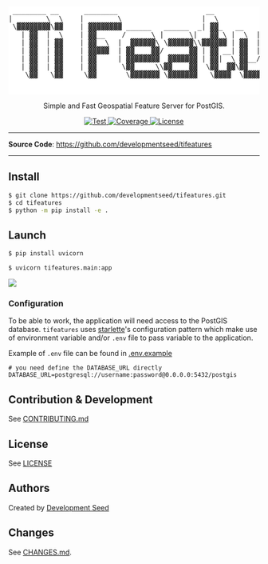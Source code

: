 <p align="center">
  <pre style="background-color: #FFF;">
 ________ __      ________                     __
|        \  \    |        \                   |  \
 \▓▓▓▓▓▓▓▓\▓▓    | ▓▓▓▓▓▓▓▓ ______   ______  _| ▓▓_   __    __  ______   ______   _______
   | ▓▓  |  \    | ▓▓__    /      \ |      \|   ▓▓ \ |  \  |  \/      \ /      \ /       \
   | ▓▓  | ▓▓    | ▓▓  \  |  ▓▓▓▓▓▓\ \▓▓▓▓▓▓\\▓▓▓▓▓▓ | ▓▓  | ▓▓  ▓▓▓▓▓▓\  ▓▓▓▓▓▓\  ▓▓▓▓▓▓▓
   | ▓▓  | ▓▓    | ▓▓▓▓▓  | ▓▓    ▓▓/      ▓▓ | ▓▓ __| ▓▓  | ▓▓ ▓▓   \▓▓ ▓▓    ▓▓\▓▓    \
   | ▓▓  | ▓▓    | ▓▓     | ▓▓▓▓▓▓▓▓  ▓▓▓▓▓▓▓ | ▓▓|  \ ▓▓__/ ▓▓ ▓▓     | ▓▓▓▓▓▓▓▓_\▓▓▓▓▓▓\
   | ▓▓  | ▓▓    | ▓▓      \▓▓     \\▓▓    ▓▓  \▓▓  ▓▓\▓▓    ▓▓ ▓▓      \▓▓     \       ▓▓
    \▓▓   \▓▓     \▓▓       \▓▓▓▓▓▓▓ \▓▓▓▓▓▓▓   \▓▓▓▓  \▓▓▓▓▓▓ \▓▓       \▓▓▓▓▓▓▓\▓▓▓▓▓▓▓

  </pre>
  <p align="center">Simple and Fast Geospatial Feature Server for PostGIS.</p>
</p>

<p align="center">
  <a href="https://github.com/developmentseed/tifeatures/actions?query=workflow%3ACI" target="_blank">
      <img src="https://github.com/developmentseed/tifeatures/workflows/CI/badge.svg" alt="Test">
  </a>
  <a href="https://codecov.io/gh/developmentseed/tifeatures" target="_blank">
      <img src="https://codecov.io/gh/developmentseed/tifeatures/branch/master/graph/badge.svg" alt="Coverage">
  </a>
  <a href="https://github.com/developmentseed/tifeatures/blob/master/LICENSE" target="_blank">
      <img src="https://img.shields.io/github/license/developmentseed/tifeatures.svg" alt="License">

  </a>
</p>

---

**Source Code**: <a href="https://github.com/developmentseed/tifeatures" target="_blank">https://github.com/developmentseed/tifeatures</a>

---


## Install

```bash
$ git clone https://github.com/developmentseed/tifeatures.git
$ cd tifeatures
$ python -m pip install -e .
```

## Launch

```bash
$ pip install uvicorn

$ uvicorn tifeatures.main:app
```

![](https://user-images.githubusercontent.com/10407788/152539521-eadb9680-44ea-4647-b65d-d6644169db85.png)

### Configuration

To be able to work, the application will need access to the PostGIS database. `tifeatures` uses [starlette](https://www.starlette.io/config/)'s configuration pattern which make use of environment variable and/or `.env` file to pass variable to the application.

Example of `.env` file can be found in [.env.example](https://github.com/developmentseed/tifeatures/blob/master/.env.example)

```
# you need define the DATABASE_URL directly
DATABASE_URL=postgresql://username:password@0.0.0.0:5432/postgis
```

## Contribution & Development

See [CONTRIBUTING.md](https://github.com/developmentseed/tifeatures/blob/master/CONTRIBUTING.md)

## License

See [LICENSE](https://github.com/developmentseed/tifeatures/blob/master/LICENSE)

## Authors

Created by [Development Seed](<http://developmentseed.org>)

## Changes

See [CHANGES.md](https://github.com/developmentseed/tifeatures/blob/master/CHANGES.md).

